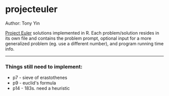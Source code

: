projecteuler
============

Author: Tony Yin

[Project Euler](https://projecteuler.net/) solutions implemented in R. Each problem/solution resides in its own file and contains the problem prompt, optional input for a more generalized problem (eg. use a different number), and program running time info.

---

### Things still need to implement:

* p7 - sieve of erastothenes
* p9 - euclid's formula
* p14 - 183s. need a heuristic
